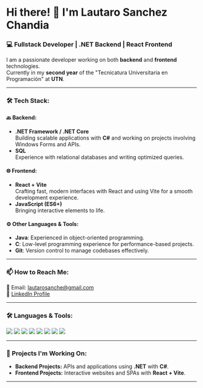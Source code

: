 # Hi there! 👋 I'm Lautaro Sanchez Chandia

### 💻 Fullstack Developer | .NET Backend | React Frontend

I am a passionate developer working on both **backend** and **frontend** technologies.  
Currently in my **second year** of the "Tecnicatura Universitaria en Programación" at **UTN**.

---

### 🛠 Tech Stack:

#### 🔙 Backend:
- **.NET Framework / .NET Core**  
  Building scalable applications with **C#** and working on projects involving Windows Forms and APIs.
- **SQL**  
  Experience with relational databases and writing optimized queries.

#### 🌐 Frontend:
- **React + Vite**  
  Crafting fast, modern interfaces with React and using Vite for a smooth development experience.
- **JavaScript (ES6+)**  
  Bringing interactive elements to life.

#### ⚙️ Other Languages & Tools:
- **Java**: Experienced in object-oriented programming.  
- **C**: Low-level programming experience for performance-based projects.  
- **Git**: Version control to manage codebases effectively.

---

### 📫 How to Reach Me:
📧 Email: [lautarosanche@gmail.com](mailto:lautarosanche@gmail.com)  
🔗 [LinkedIn Profile](www.linkedin.com/in/sanchezchandialautaro) 

---

### 🛠 Languages & Tools:
<p align="left">
  <img src="https://img.shields.io/badge/.NET-512BD4?style=for-the-badge&logo=dotnet&logoColor=white" />
  <img src="https://img.shields.io/badge/C%23-239120?style=for-the-badge&logo=csharp&logoColor=white" />
  <img src="https://img.shields.io/badge/React-61DAFB?style=for-the-badge&logo=react&logoColor=black" />
  <img src="https://img.shields.io/badge/Vite-646CFF?style=for-the-badge&logo=vite&logoColor=white" />

  <img src="https://img.shields.io/badge/JavaScript-F7DF1E?style=for-the-badge&logo=javascript&logoColor=black" />
  <img src="https://img.shields.io/badge/SQL-4479A1?style=for-the-badge&logo=postgresql&logoColor=white" />
  <img src="https://img.shields.io/badge/Git-F05032?style=for-the-badge&logo=git&logoColor=white" />
  <img src="https://img.shields.io/badge/Visual_Studio-5C2D91?style=for-the-badge&logo=visual-studio&logoColor=white" />
</p>

---

### 📂 Projects I'm Working On:
- **Backend Projects:** APIs and applications using **.NET** with **C#**.  
- **Frontend Projects:** Interactive websites and SPAs with **React + Vite**.

---

